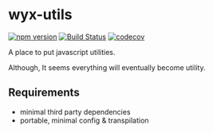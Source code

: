 # wyx-utils

[![npm version](http://img.shields.io/npm/v/wyx-utils.svg?style=flat)](https://npmjs.org/package/wyx-utils) [![Build Status](https://travis-ci.com/Yxwww/wyx-utils.svg?branch=master)](https://travis-ci.com/Yxwww/wyx-utils) [![codecov](https://codecov.io/gh/Yxwww/wyx-utils/branch/master/graph/badge.svg)](https://codecov.io/gh/Yxwww/wyx-utils)

A place to put javascript utilities.

Although, It seems everything will eventually become utility.

## Requirements

- minimal third party dependencies
- portable, minimal config & transpilation

